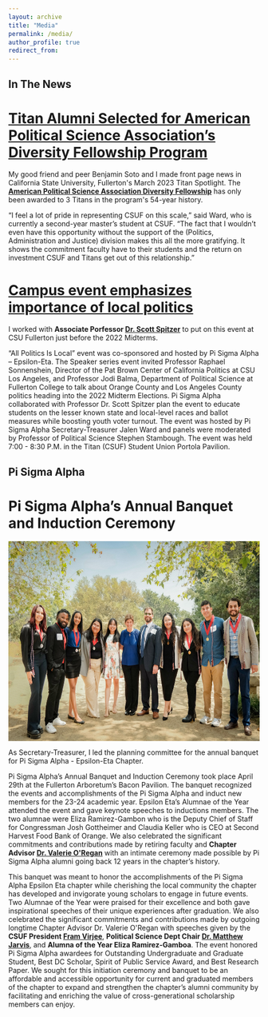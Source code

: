```yaml
---
layout: archive
title: "Media"
permalink: /media/
author_profile: true
redirect_from:
---
```


## In The News

**[Titan Alumni Selected for American Political Science Association’s Diversity Fellowship Program](https://news.fullerton.edu/spotlight/titan-alumni-selected-for-american-political-science-associations-diversity-fellowship-program/)**
===

My good friend and peer Benjamin Soto and I made front page news in California State University, Fullerton's March 2023 Titan Spotlight. The **[American Political Science Association Diversity Fellowship](https://politicalsciencenow.com/meet-the-2023-2024-apsa-diversity-fellowship-program-fall-recipients/)** has only been awarded to 3 Titans in the program's 54-year history.

“I feel a lot of pride in representing CSUF on this scale,” said Ward, who is currently a second-year master’s student at CSUF. “The fact that I wouldn’t even have this opportunity without the support of the (Politics, Administration and Justice) division makes this all the more gratifying. It shows the commitment faculty have to their students and the return on investment CSUF and Titans get out of this relationship.”

**[Campus event emphasizes importance of local politics](https://dailytitan.com/news/campus/campus-event-emphasizes-importance-of-local-politics/article_ac3727de-5e32-11ed-a701-db39fa415886.html)**
===

I worked with **Associate Porfessor [Dr. Scott Spitzer](https://hss.fullerton.edu/paj/contact_us/faculty/s_spitzer.aspx)** to put on this event at CSU Fullerton just before the 2022 Midterms. 

“All Politics Is Local” event was co-sponsored and hosted by Pi Sigma Alpha – Epsilon-Eta. The Speaker series event invited Professor Raphael Sonnenshein, Director of the Pat Brown Center of California Politics at CSU Los Angeles, and Professor Jodi Balma, Department of Political Science at Fullerton College to talk about Orange County and Los Angeles County politics heading into the 2022 Midterm Elections. Pi Sigma Alpha collaborated with Professor Dr. Scott Spitzer plan the event to educate students on the lesser known state and local-level races and ballot measures while boosting youth voter turnout. The event was hosted by Pi Sigma Alpha Secretary-Treasurer Jalen Ward and panels were moderated by Professor of Political Science Stephen Stambough. The event was held 7:00 - 8:30 P.M. in the Titan (CSUF) Student Union Portola Pavilion. 


## Pi Sigma Alpha 

**Pi Sigma Alpha’s Annual Banquet and Induction Ceremony**
===

<img src="/images/PiSigmaAlpha-172.jpg" style="display: block; margin: auto;" width="600" height="400"/>

As Secretary-Treasurer, I led the planning committee for the annual banquet for Pi Sigma Alpha - Epsilon-Eta Chapter.  

Pi Sigma Alpha’s Annual Banquet and Induction Ceremony took place April 29th at the Fullerton Arboretum’s Bacon Pavilion. The banquet recognized the events and accomplishments of the Pi Sigma Alpha and induct new members for the 23-24 academic year. Epsilon Eta’s Alumnae of the Year attended the event and gave keynote speeches to inductions members. The two alumnae were Eliza Ramirez-Gambon who is the Deputy Chief of Staff for Congressman Josh Gottheimer and Claudia Keller who is CEO at Second Harvest Food Bank of Orange. We also celebrated the significant commitments and contributions made by retiring faculty and **Chapter Advisor [Dr. Valerie O'Regan](https://hss.fullerton.edu/paj/contact_us/faculty/v_oregan.aspx)** with an intimate ceremony made possible by Pi Sigma Alpha alumni going back 12 years in the chapter’s history. 

This banquet was meant to honor the accomplishments of the Pi Sigma Alpha Epsilon Eta chapter while cherishing the local community the chapter has developed and invigorate young scholars to engage in future events. Two Alumnae of the Year were praised for their excellence and both gave inspirational speeches of their unique experiences after graduation. We also celebrated the significant commitments and contributions made by outgoing longtime Chapter Advisor Dr. Valerie O'Regan with speeches given by the **CSUF President [Fram Virjee](https://president.fullerton.edu/bio/index.aspx)**, **Political Science Dept Chair [Dr. Matthew Jarvis](http://hss.fullerton.edu/paj/contact_us/Faculty/m_jarvis.aspx)**, and **Alumna of the Year Eliza Ramirez-Gamboa**. The event honored Pi Sigma Alpha awardees for Outstanding Undergraduate and Graduate Student, Best DC Scholar, Spirit of Public Service Award, and Best Research Paper. We sought for this initiation ceremony and banquet to be an affordable and accessible opportunity for current and graduated members of the chapter to expand and strengthen the chapter’s alumni community by facilitating and enriching the value of cross-generational scholarship members can enjoy. 















